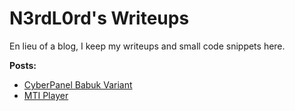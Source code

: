 # N3rdL0rd's Writeups

En lieu of a blog, I keep my writeups and small code snippets here.

**Posts:**

- [CyberPanel Babuk Variant](/CyberPanel%20Babuk%20Variant/)
- [MTI Player](/MTI%20Player/)
